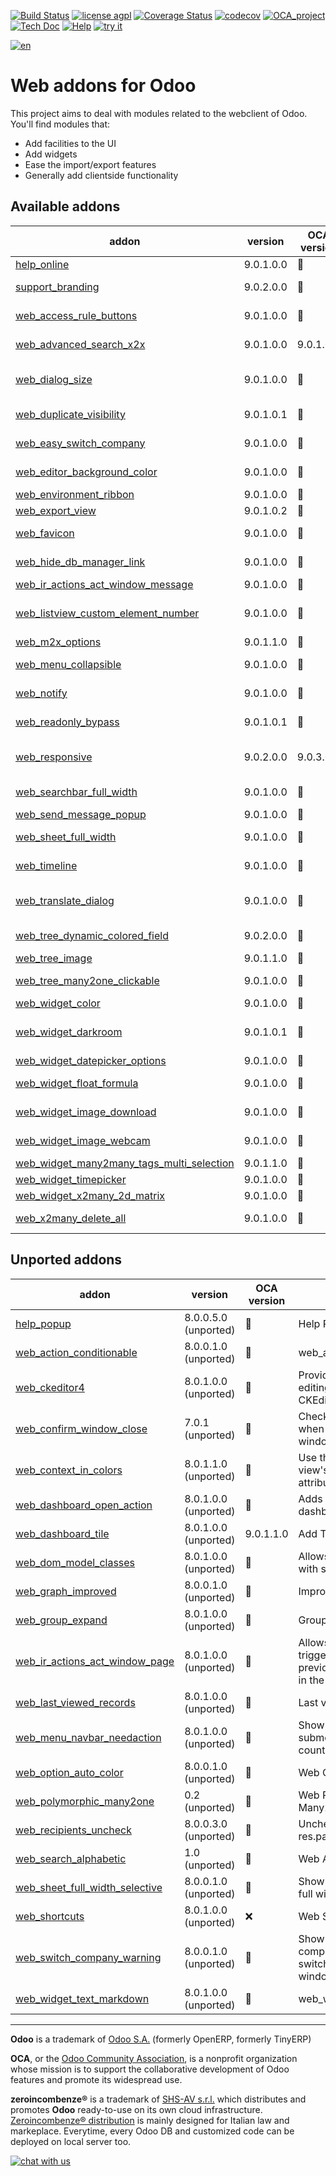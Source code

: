 [![Build Status](https://travis-ci.org/zeroincombenze/web.svg?branch=9.0)](https://travis-ci.org/zeroincombenze/web)
[![license agpl](https://img.shields.io/badge/licence-AGPL--3-blue.svg)](http://www.gnu.org/licenses/agpl-3.0.html)
[![Coverage Status](https://coveralls.io/repos/github/zeroincombenze/web/badge.svg?branch=9.0)](https://coveralls.io/github/zeroincombenze/web?branch=9.0)
[![codecov](https://codecov.io/gh/zeroincombenze/web/branch/9.0/graph/badge.svg)](https://codecov.io/gh/zeroincombenze/web/branch/9.0)
[![OCA_project](http://www.zeroincombenze.it/wp-content/uploads/ci-ct/prd/button-oca-9.svg)](https://github.com/OCA/web/tree/9.0)
[![Tech Doc](http://www.zeroincombenze.it/wp-content/uploads/ci-ct/prd/button-docs-9.svg)](http://wiki.zeroincombenze.org/en/Odoo/9.0/dev)
[![Help](http://www.zeroincombenze.it/wp-content/uploads/ci-ct/prd/button-help-9.svg)](http://wiki.zeroincombenze.org/en/Odoo/9.0/man/)
[![try it](http://www.zeroincombenze.it/wp-content/uploads/ci-ct/prd/button-try-it-9.svg)](http://erp9.zeroincombenze.it)


























































[![en](http://www.shs-av.com/wp-content/en_US.png)](http://wiki.zeroincombenze.org/it/Odoo/7.0/man)

Web addons for Odoo
===================

This project aims to deal with modules related to the webclient of Odoo. You'll find modules that:

- Add facilities to the UI
- Add widgets
- Ease the import/export features
- Generally add clientside functionality

[//]: # (addons)


Available addons
----------------
addon | version | OCA version | summary
--- | --- | --- | ---
[help_online](help_online/) | 9.0.1.0.0 | :repeat: | Help Online
[support_branding](support_branding/) | 9.0.2.0.0 | :repeat: | Adds your branding to an Odoo instance
[web_access_rule_buttons](web_access_rule_buttons/) | 9.0.1.0.0 | :repeat: | Disable Edit button if access rules prevent this action
[web_advanced_search_x2x](web_advanced_search_x2x/) | 9.0.1.0.0 | 9.0.1.0.1 | Use a search widget in advanced search for x2x fields
[web_dialog_size](web_dialog_size/) | 9.0.1.0.0 | :repeat: | A module that lets the user expand a dialog box to the full screen width.
[web_duplicate_visibility](web_duplicate_visibility/) | 9.0.1.0.1 | :repeat: | Manage the duplicate button visibiliy
[web_easy_switch_company](web_easy_switch_company/) | 9.0.1.0.0 | :repeat: | Multicompany - Easy Switch Company
[web_editor_background_color](web_editor_background_color/) | 9.0.1.0.0 | :repeat: | Set any background color for web editor snippets
[web_environment_ribbon](web_environment_ribbon/) | 9.0.1.0.0 | :repeat: | Web Environment Ribbon
[web_export_view](web_export_view/) | 9.0.1.0.2 | :repeat: | Export Current View
[web_favicon](web_favicon/) | 9.0.1.0.0 | :repeat: | Allows to set a custom shortcut icon (aka favicon)
[web_hide_db_manager_link](web_hide_db_manager_link/) | 9.0.1.0.0 | :repeat: | Hide link to database manager in login screen
[web_ir_actions_act_window_message](web_ir_actions_act_window_message/) | 9.0.1.0.0 | :repeat: | Show a message box to users
[web_listview_custom_element_number](web_listview_custom_element_number/) | 9.0.1.0.0 | :repeat: | Allow users to set manually a quantity of items to display in a tree view
[web_m2x_options](web_m2x_options/) | 9.0.1.1.0 | :repeat: | web_m2x_options
[web_menu_collapsible](web_menu_collapsible/) | 9.0.1.0.0 | :repeat: | Foldable second level Odoo menu
[web_notify](web_notify/) | 9.0.1.0.0 | :repeat: | Send notification messages to user
[web_readonly_bypass](web_readonly_bypass/) | 9.0.1.0.1 | :repeat: | Allow to save onchange modifications to readonly fields
[web_responsive](web_responsive/) | 9.0.2.0.0 | 9.0.3.0.0 | It provides a mobile compliant interface for Odoo Community web
[web_searchbar_full_width](web_searchbar_full_width/) | 9.0.1.0.0 | :repeat: | Show search bar in full screen width
[web_send_message_popup](web_send_message_popup/) | 9.0.1.0.0 | :repeat: | Web Send Message as Popup
[web_sheet_full_width](web_sheet_full_width/) | 9.0.1.0.0 | :repeat: | Use the whole available screen width when displaying sheets
[web_timeline](web_timeline/) | 9.0.1.0.0 | :repeat: | Interactive visualization chart to show events in time
[web_translate_dialog](web_translate_dialog/) | 9.0.1.0.0 | :repeat: | Easy-to-use pop-up to translate fields in several languages
[web_tree_dynamic_colored_field](web_tree_dynamic_colored_field/) | 9.0.2.0.0 | :repeat: | Allows you to dynamically color fields on tree views
[web_tree_image](web_tree_image/) | 9.0.1.1.0 | :repeat: | Show images in tree views
[web_tree_many2one_clickable](web_tree_many2one_clickable/) | 9.0.1.0.0 | :repeat: | Open the linked resource when clicking on their name
[web_widget_color](web_widget_color/) | 9.0.1.0.0 | :repeat: | Web Widget Color
[web_widget_darkroom](web_widget_darkroom/) | 9.0.1.0.1 | :repeat: | Provides web widget for image editing and adds it to standard image widget as modal
[web_widget_datepicker_options](web_widget_datepicker_options/) | 9.0.1.0.0 | :repeat: | web_widget_datepicker_options
[web_widget_float_formula](web_widget_float_formula/) | 9.0.1.0.0 | :repeat: | Allow use of simple formulas in float fields
[web_widget_image_download](web_widget_image_download/) | 9.0.1.0.0 | :repeat: | Allows to download any image from its widget
[web_widget_image_webcam](web_widget_image_webcam/) | 9.0.1.0.0 | :repeat: | Allows to take image with WebCam
[web_widget_many2many_tags_multi_selection](web_widget_many2many_tags_multi_selection/) | 9.0.1.1.0 | :repeat: | Tags multiple selection
[web_widget_timepicker](web_widget_timepicker/) | 9.0.1.0.0 | :repeat: | Web Timepicker Widget
[web_widget_x2many_2d_matrix](web_widget_x2many_2d_matrix/) | 9.0.1.0.0 | :repeat: | Show list fields as a matrix
[web_x2many_delete_all](web_x2many_delete_all/) | 9.0.1.0.0 | :repeat: | Adds a button to x2many fields that removes all linked records


Unported addons
---------------
addon | version | OCA version | summary
--- | --- | --- | ---
[help_popup](help_popup/) | 8.0.0.5.0 (unported) | :repeat: | Help Popup
[web_action_conditionable](web_action_conditionable/) | 8.0.0.1.0 (unported) | :repeat: | web_action_conditionable
[web_ckeditor4](web_ckeditor4/) | 8.0.1.0.0 (unported) | :repeat: | Provides a widget for editing HTML fields using CKEditor 4.x
[web_confirm_window_close](web_confirm_window_close/) | 7.0.1 (unported) | :repeat: | Check for unsaved data when closing browser window
[web_context_in_colors](web_context_in_colors/) | 8.0.1.1.0 (unported) | :repeat: | Use the context in a tree view's colors and fonts attribute
[web_dashboard_open_action](web_dashboard_open_action/) | 8.0.1.0.0 (unported) | :repeat: | Adds a button to open a dashboard in full mode
[web_dashboard_tile](web_dashboard_tile/) | 8.0.1.0.0 (unported) | 9.0.1.1.0 | Add Tiles to Dashboard
[web_dom_model_classes](web_dom_model_classes/) | 8.0.1.0.0 (unported) | :repeat: | Allows small UI changes with simple CSS
[web_graph_improved](web_graph_improved/) | 8.0.0.1.0 (unported) | :repeat: | Improves graph views.
[web_group_expand](web_group_expand/) | 8.0.1.0.0 (unported) | :repeat: | Group Expand Buttons
[web_ir_actions_act_window_page](web_ir_actions_act_window_page/) | 8.0.1.0.0 (unported) | :repeat: | Allows a developer to trigger a pager to show the previous or next next record in the form view
[web_last_viewed_records](web_last_viewed_records/) | 8.0.1.0.0 (unported) | :repeat: | Last viewed records
[web_menu_navbar_needaction](web_menu_navbar_needaction/) | 8.0.1.0.0 (unported) | :repeat: | Show the sum of submenus' needaction counters in main menu
[web_option_auto_color](web_option_auto_color/) | 8.0.0.1.0 (unported) | :repeat: | Web Option Auto Color
[web_polymorphic_many2one](web_polymorphic_many2one/) | 0.2 (unported) | :repeat: | Web Polymorphic Many2One
[web_recipients_uncheck](web_recipients_uncheck/) | 8.0.0.3.0 (unported) | :repeat: | Uncheck recipients on res.partner
[web_search_alphabetic](web_search_alphabetic/) | 1.0 (unported) | :repeat: | Web Alphabetical Search
[web_sheet_full_width_selective](web_sheet_full_width_selective/) | 8.0.0.1.0 (unported) | :repeat: | Show selected sheets with full width
[web_shortcuts](web_shortcuts/) | 8.0.1.0.0 (unported) | :x: | Web Shortcuts
[web_switch_company_warning](web_switch_company_warning/) | 8.0.0.1.0 (unported) | :repeat: | Show a warning if current company has been switched in another tab or window.
[web_widget_text_markdown](web_widget_text_markdown/) | 8.0.1.0.0 (unported) | :repeat: | web_widget_text_markdown

[//]: # (end addons)

[//]: # (copyright)

----

**Odoo** is a trademark of [Odoo S.A.](https://www.odoo.com/) (formerly OpenERP, formerly TinyERP)

**OCA**, or the [Odoo Community Association](http://odoo-community.org/), is a nonprofit organization whose
mission is to support the collaborative development of Odoo features and
promote its widespread use.

**zeroincombenze®** is a trademark of [SHS-AV s.r.l.](http://www.shs-av.com/)
which distributes and promotes **Odoo** ready-to-use on its own cloud infrastructure.
[Zeroincombenze® distribution](http://wiki.zeroincombenze.org/en/Odoo)
is mainly designed for Italian law and markeplace.
Everytime, every Odoo DB and customized code can be deployed on local server too.

[//]: # (end copyright)

[![chat with us](https://www.shs-av.com/wp-content/chat_with_us.gif)](https://tawk.to/85d4f6e06e68dd4e358797643fe5ee67540e408b)
